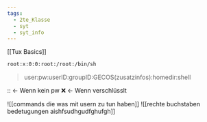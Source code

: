 ```yaml
---
tags:
  - 2te_Klasse
  - syt
  - syt_info
---
```

[[Tux Basics]]
```sh
root:x:0:0:root:/root:/bin/sh
```

>user:pw:userID:groupID:GECOS(zusatzinfos):homedir:shell

:: ← Wenn kein pw
:x: ← Wenn verschlüsslt 

![[commands die was mit usern zu tun haben]]
![[rechte buchstaben bedetugungen aishfsudhgudfghufgh]]